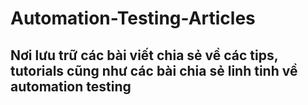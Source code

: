 # Automation-Testing-Articles
<h2>Nơi lưu trữ các bài viết chia sẻ về các tips, tutorials cũng như các bài chia sẻ linh tinh về automation testing<h2>
